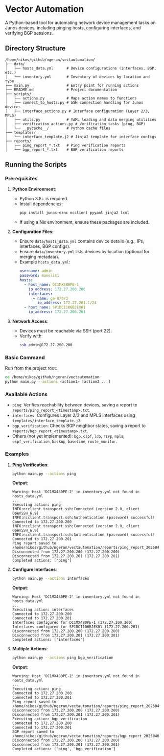 # Vector Automation

A Python-based tool for automating network device management tasks on Junos devices, including pinging hosts, configuring interfaces, and verifying BGP sessions.

## Directory Structure

```
/home/nikos/github/ngeran/vectautomation/
├── data/
│   ├── hosts_data.yml      # Device configurations (interfaces, BGP, etc.)
│   └── inventory.yml       # Inventory of devices by location and type
├── main.py                 # Entry point for running actions
├── README.md               # Project documentation
├── scripts/
│   ├── actions.py          # Maps action names to functions
│   ├── connect_to_hosts.py # SSH connection handling for Junos devices
│   ├── interface_actions.py # Interface configuration (Layer 2/3, MPLS)
│   ├── utils.py            # YAML loading and data merging utilities
│   ├── verification_actions.py # Verification tasks (ping, BGP)
│   └── __pycache__/        # Python cache files
├── templates/
│   └── interface_template.j2 # Jinja2 template for interface configs
├── reports/
│   ├── ping_report_*.txt   # Ping verification reports
│   └── bgp_report_*.txt    # BGP verification reports
```

## Running the Scripts

### Prerequisites

1. **Python Environment**:
   - Python 3.8+ is required.
   - Install dependencies:
     ```bash
     pip install junos-eznc ncclient pyyaml jinja2 lxml
     ```
   - If using a Nix environment, ensure these packages are included.

2. **Configuration Files**:
   - Ensure `data/hosts_data.yml` contains device details (e.g., IPs, interfaces, BGP configs).
   - Ensure `data/inventory.yml` lists devices by location (optional for merging metadata).
   - Example `hosts_data.yml`:
     ```yaml
     username: admin
     password: manolis1
     hosts:
       - host_name: DC1MX480PE-1
         ip_address: 172.27.200.200
         interfaces:
           - name: ge-0/0/3
             ip_address: 172.27.201.1/24
       - host_name: SP1DCI106BJEX01
         ip_address: 172.27.200.201
     ```

3. **Network Access**:
   - Devices must be reachable via SSH (port 22).
   - Verify with:
     ```bash
     ssh admin@172.27.200.200
     ```

### Basic Command

Run from the project root:
```bash
cd /home/nikos/github/ngeran/vectautomation
python main.py --actions <action1> [action2 ...]
```

### Available Actions

- `ping`: Verifies reachability between devices, saving a report to `reports/ping_report_<timestamp>.txt`.
- `interfaces`: Configures Layer 2/3 and MPLS interfaces using `templates/interface_template.j2`.
- `bgp_verification`: Checks BGP neighbor states, saving a report to `reports/bgp_report_<timestamp>.txt`.
- Others (not yet implemented): `bgp`, `ospf`, `ldp`, `rsvp`, `mpls`, `ospf_verification`, `backup`, `baseline`, `route_monitor`.

### Examples

1. **Ping Verification**:
   ```bash
   python main.py --actions ping
   ```
   **Output**:
   ```
   Warning: Host 'DC1MX480PE-2' in inventory.yml not found in hosts_data.yml
   ...
   Executing action: ping
   INFO:ncclient.transport.ssh:Connected (version 2.0, client OpenSSH_6.9)
   INFO:ncclient.transport.ssh:Authentication (password) successful!
   Connected to 172.27.200.200
   INFO:ncclient.transport.ssh:Connected (version 2.0, client OpenSSH_6.9)
   INFO:ncclient.transport.ssh:Authentication (password) successful!
   Connected to 172.27.200.201
   Ping report saved to /home/nikos/github/ngeran/vectautomation/reports/ping_report_20250409_123456.txt
   Disconnected from 172.27.200.200 (172.27.200.200)
   Disconnected from 172.27.200.201 (172.27.200.201)
   Completed actions: ['ping']
   ```

2. **Configure Interfaces**:
   ```bash
   python main.py --actions interfaces
   ```
   **Output**:
   ```
   Warning: Host 'DC1MX480PE-2' in inventory.yml not found in hosts_data.yml
   ...
   Executing action: interfaces
   Connected to 172.27.200.200
   Connected to 172.27.200.201
   Interfaces configured for DC1MX480PE-1 (172.27.200.200)
   Interfaces configured for SP1DCI106BJEX01 (172.27.200.201)
   Disconnected from 172.27.200.200 (172.27.200.200)
   Disconnected from 172.27.200.201 (172.27.200.201)
   Completed actions: ['interfaces']
   ```

3. **Multiple Actions**:
   ```bash
   python main.py --actions ping bgp_verification
   ```
   **Output**:
   ```
   Warning: Host 'DC1MX480PE-2' in inventory.yml not found in hosts_data.yml
   ...
   Executing action: ping
   Connected to 172.27.200.200
   Connected to 172.27.200.201
   Ping report saved to /home/nikos/github/ngeran/vectautomation/reports/ping_report_20250409_123456.txt
   Disconnected from 172.27.200.200 (172.27.200.200)
   Disconnected from 172.27.200.201 (172.27.200.201)
   Executing action: bgp_verification
   Connected to 172.27.200.200
   Connected to 172.27.200.201
   BGP report saved to /home/nikos/github/ngeran/vectautomation/reports/bgp_report_20250409_123456.txt
   Disconnected from 172.27.200.200 (172.27.200.200)
   Disconnected from 172.27.200.201 (172.27.200.201)
   Completed actions: ['ping', 'bgp_verification']
   ```
